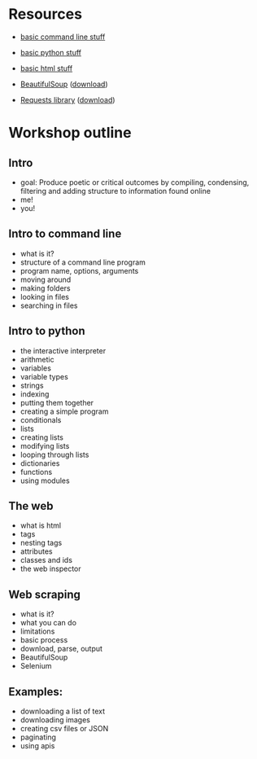 # Resources

* [basic command line stuff](https://github.com/antiboredom/inventories-lists-catalogs/blob/master/commandline.md)
* [basic python stuff](https://github.com/antiboredom/inventories-lists-catalogs/blob/master/python.md)
* [basic html stuff](https://github.com/antiboredom/inventories-lists-catalogs/blob/master/html.md)

* [BeautifulSoup](https://www.crummy.com/software/BeautifulSoup/) ([download](http://www.crummy.com/software/BeautifulSoup/bs4/download/4.3/beautifulsoup4-4.3.2.tar.gz))
* [Requests library](http://docs.python-requests.org/en/master/) ([download](https://github.com/kennethreitz/requests/archive/master.zip))

# Workshop outline

## Intro
* goal: Produce poetic or critical outcomes by compiling, condensing, filtering and adding structure to information found online
* me!
* you!


## Intro to command line
* what is it?
* structure of a command line program
 * program name, options, arguments
* moving around
* making folders
* looking in files
* searching in files

## Intro to python
* the interactive interpreter
* arithmetic
* variables
* variable types
* strings
 * indexing
 * putting them together
* creating a simple program
* conditionals
* lists
 * creating lists
 * modifying lists 
 * looping through lists
* dictionaries
* functions
* using modules

## The web
* what is html
* tags
* nesting tags
* attributes
* classes and ids
* the web inspector

## Web scraping
* what is it?
 * what you can do
 * limitations
* basic process
 * download, parse, output
* BeautifulSoup
* Selenium

## Examples:
- downloading a list of text
- downloading images
- creating csv files or JSON
- paginating
- using apis


